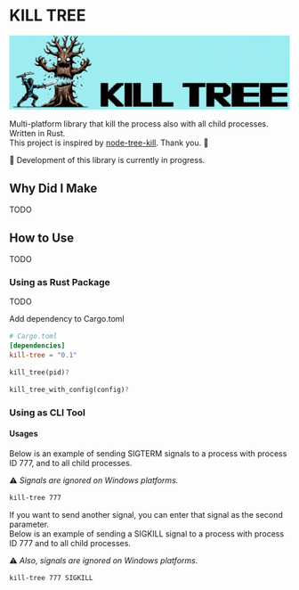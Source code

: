 # KILL TREE

![logo](docs/images/logo.jpg)

Multi-platform library that kill the process also with all child processes. Written in Rust.  
This project is inspired by [node-tree-kill](https://github.com/pkrumins/node-tree-kill).  Thank you. 🤟  

🚧 Development of this library is currently in progress.  

## Why Did I Make

TODO

## How to Use

TODO

### Using as Rust Package

TODO

Add dependency to Cargo.toml

```toml
# Cargo.toml
[dependencies]
kill-tree = "0.1"
```

```rust
kill_tree(pid)?
```

```rust
kill_tree_with_config(config)?
```

### Using as CLI Tool

#### Usages

Below is an example of sending SIGTERM signals to a process with process ID 777, and to all child processes.  

⚠️ _Signals are ignored on Windows platforms._

```sh
kill-tree 777
```

If you want to send another signal, you can enter that signal as the second parameter.  
Below is an example of sending a SIGKILL signal to a process with process ID 777 and to all child processes.  

⚠️ _Also, signals are ignored on Windows platforms._

```sh
kill-tree 777 SIGKILL
```
